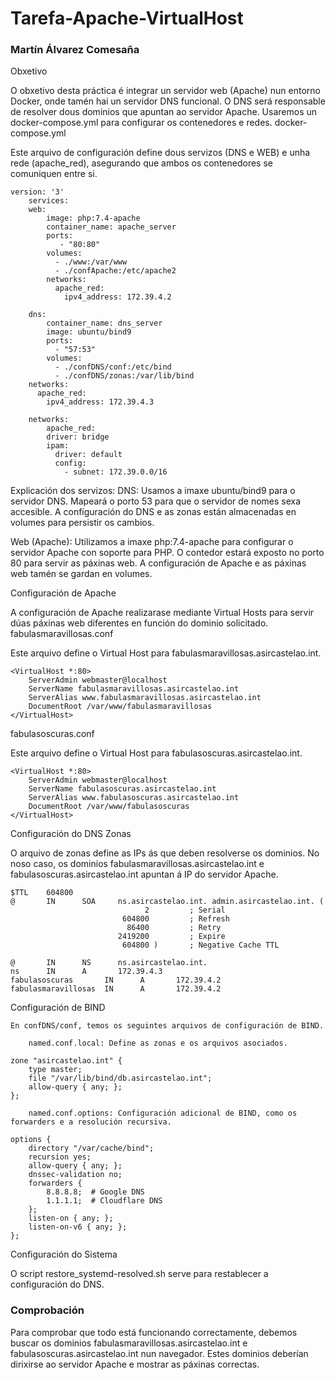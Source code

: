 # Tarefa-Apache-VirtualHost
### Martín Álvarez Comesaña
Obxetivo

O obxetivo desta práctica é integrar un servidor web (Apache) nun entorno Docker, onde tamén hai un servidor DNS funcional. O DNS será responsable de resolver dous dominios que apuntan ao servidor Apache. Usaremos un docker-compose.yml para configurar os contenedores e redes.
docker-compose.yml

Este arquivo de configuración define dous servizos (DNS e WEB) e unha rede (apache_red), asegurando que ambos os contenedores se comuniquen entre si.
```
version: '3'
    services:
    web:
        image: php:7.4-apache
        container_name: apache_server
        ports:
           - "80:80"
        volumes:
          - ./www:/var/www
          - ./confApache:/etc/apache2
        networks:
          apache_red:
            ipv4_address: 172.39.4.2

    dns:
        container_name: dns_server
        image: ubuntu/bind9
        ports:
          - "57:53"
        volumes:
          - ./confDNS/conf:/etc/bind
          - ./confDNS/zonas:/var/lib/bind
    networks:
      apache_red:
        ipv4_address: 172.39.4.3

    networks:
        apache_red:
        driver: bridge
        ipam:
          driver: default
          config:
            - subnet: 172.39.0.0/16
```
Explicación dos servizos:
DNS:
        Usamos a imaxe ubuntu/bind9 para o servidor DNS.
        Mapeará o porto 53 para que o servidor de nomes sexa accesible.
        A configuración do DNS e as zonas están almacenadas en volumes para persistir os cambios.

Web (Apache):
        Utilizamos a imaxe php:7.4-apache para configurar o servidor Apache con soporte para PHP.
        O contedor estará exposto no porto 80 para servir as páxinas web.
        A configuración de Apache e as páxinas web tamén se gardan en volumes.

Configuración de Apache

A configuración de Apache realizarase mediante Virtual Hosts para servir dúas páxinas web diferentes en función do dominio solicitado.
fabulasmaravillosas.conf

Este arquivo define o Virtual Host para fabulasmaravillosas.asircastelao.int.
```
<VirtualHost *:80>
    ServerAdmin webmaster@localhost
    ServerName fabulasmaravillosas.asircastelao.int
    ServerAlias www.fabulasmaravillosas.asircastelao.int
    DocumentRoot /var/www/fabulasmaravillosas
</VirtualHost>
```
fabulasoscuras.conf

Este arquivo define o Virtual Host para fabulasoscuras.asircastelao.int.
```
<VirtualHost *:80>
    ServerAdmin webmaster@localhost
    ServerName fabulasoscuras.asircastelao.int
    ServerAlias www.fabulasoscuras.asircastelao.int
    DocumentRoot /var/www/fabulasoscuras
</VirtualHost>
```
Configuración do DNS
Zonas

O arquivo de zonas define as IPs ás que deben resolverse os dominios. No noso caso, os dominios fabulasmaravillosas.asircastelao.int e fabulasoscuras.asircastelao.int apuntan á IP do servidor Apache.
```
$TTL    604800
@       IN      SOA     ns.asircastelao.int. admin.asircastelao.int. (
                              2         ; Serial
                         604800         ; Refresh
                          86400         ; Retry
                        2419200         ; Expire
                         604800 )       ; Negative Cache TTL

@       IN      NS      ns.asircastelao.int.
ns      IN      A       172.39.4.3
fabulasoscuras       IN      A       172.39.4.2
fabulasmaravillosas  IN      A       172.39.4.2
```
Configuración de BIND
```
En confDNS/conf, temos os seguintes arquivos de configuración de BIND.

    named.conf.local: Define as zonas e os arquivos asociados.

zone "asircastelao.int" {
    type master;
    file "/var/lib/bind/db.asircastelao.int";
    allow-query { any; };
};

    named.conf.options: Configuración adicional de BIND, como os forwarders e a resolución recursiva.

options {
    directory "/var/cache/bind";
    recursion yes;
    allow-query { any; };
    dnssec-validation no;
    forwarders {
        8.8.8.8;  # Google DNS
        1.1.1.1;  # Cloudflare DNS
    };
    listen-on { any; };
    listen-on-v6 { any; };
};
```
Configuración do Sistema

O script restore_systemd-resolved.sh serve para restablecer a configuración do DNS.

### Comprobación

Para comprobar que todo está funcionando correctamente, debemos buscar os dominios fabulasmaravillosas.asircastelao.int e fabulasoscuras.asircastelao.int nun navegador. Estes dominios deberían dirixirse ao servidor Apache e mostrar as páxinas correctas.

